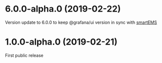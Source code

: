 # 6.0.0-alpha.0 (2019-02-22)
Version update to 6.0.0 to keep @grafana/ui version in sync with [smartEMS](https://github.com/grafana/grafana)

# 1.0.0-alpha.0 (2019-02-21)
First public release

